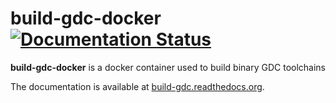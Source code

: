 # build-gdc-docker [![Documentation Status](https://readthedocs.org/projects/build-gdc/badge/?version=latest)](http://build-gdc.readthedocs.org)
**build-gdc-docker** is a docker container used to build binary GDC toolchains

The documentation is available at [build-gdc.readthedocs.org](http://build-gdc.readthedocs.org).
